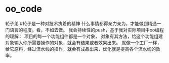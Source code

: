 # oo_code
轮子弟
#轮子是一种对技术执着的精神
什么事情都得亲力亲为，才能做到精通一门语言的程度。看，不如去做。
我会持续性的push，基于我对实际项目中oo编程的理解：
项目的每一个功能组件都是一个对象，
对象有其方法，给这个功能组建对象输入你所需要操作的对象，就会有结果或者效果出来。
就像一个工厂一样，给它原料，经过流水线的操作，就会有成品出来，优化就是提高各个流水线的效率。
